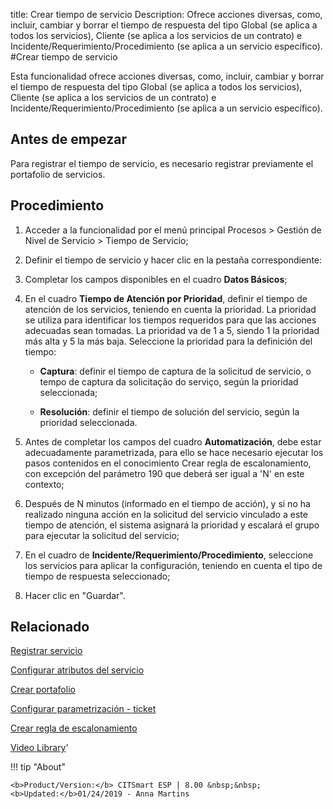title: Crear tiempo de servicio
Description: Ofrece acciones diversas, como, incluir, cambiar y borrar el tiempo de respuesta del tipo Global (se aplica a todos los servicios), Cliente (se aplica a los servicios de un contrato) e Incidente/Requerimiento/Procedimiento (se aplica a un servicio específico).
#Crear tiempo de servicio


Esta funcionalidad ofrece acciones diversas, como, incluir, cambiar y borrar el
tiempo de respuesta del tipo Global (se aplica a todos los servicios), Cliente
(se aplica a los servicios de un contrato) e
Incidente/Requerimiento/Procedimiento (se aplica a un servicio específico).

Antes de empezar
--------------------

Para registrar el tiempo de servicio, es necesario registrar previamente el
portafolio de servicios.

Procedimiento
-----------------

1.  Acceder a la funcionalidad por el menú principal Procesos \> Gestión de
    Nivel de Servicio \> Tiempo de Servicio;

2.  Definir el tiempo de servicio y hacer clic en la pestaña correspondiente:

3.  Completar los campos disponibles en el cuadro **Datos Básicos**;

4.  En el cuadro **Tiempo de Atención por Prioridad**, definir el tiempo de
    atención de los servicios, teniendo en cuenta la prioridad. La prioridad se
    utiliza para identificar los tiempos requeridos para que las acciones
    adecuadas sean tomadas. La prioridad va de 1 a 5, siendo 1 la prioridad más
    alta y 5 la más baja. Seleccione la prioridad para la definición del tiempo:

    -  **Captura**: definir el tiempo de captura de la solicitud de servicio, o
        tempo de captura da solicitação do serviço, según la prioridad seleccionada;

    -  **Resolución**: definir el tiempo de solución del servicio, según la
        prioridad seleccionada.

1.  Antes de completar los campos del cuadro **Automatización**, debe estar
    adecuadamente parametrizada, para ello se hace necesario ejecutar los pasos
    contenidos en el conocimiento Crear regla de escalonamiento, con excepción
    del parámetro 190 que deberá ser igual a 'N' en este contexto;

2.  Después de N minutos (informado en el tiempo de acción), y si no ha
    realizado ninguna acción en la solicitud del servicio vinculado a este
    tiempo de atención, el sistema asignará la prioridad y escalará el grupo
    para ejecutar la solicitud del servicio;

3.  En el cuadro de **Incidente/Requerimiento/Procedimiento**, seleccione los
    servicios para aplicar la configuración, teniendo en cuenta el tipo de
    tiempo de respuesta seleccionado;

4.  Hacer clic en "Guardar".


Relacionado
-------

[Registrar servicio](/es-es/citsmart-esp-8/processes/portfolio-and-catalog/use/register-a-service.html)

[Configurar atributos del servicio](/es-es/citsmart-esp-8/processes/portfolio-and-catalog/use/configure-services-attributes.html)

[Crear portafolio](/es-es/citsmart-esp-8/processes/portfolio-and-catalog/use/create-the-portfolio.html)

[Configurar parametrización - ticket](/es-es/citsmart-esp-8/platform-administration/parameters-list/configure-parametrization-ticket.html)

[Crear regla de escalonamiento](/es-es/citsmart-esp-8/processes/tickets/use/create-escalation-rule.html)


<i class='fa fa-youtube-play  fa-2x' style='color:#97ce17;vertical-align: middle;'> </i> [Video Library](https://www.youtube.com/playlist?list=PLB5qK2uzf2RO_W3fA7hiLL0qbrsk6GyV9)'

!!! tip "About"

    <b>Product/Version:</b> CITSmart ESP | 8.00 &nbsp;&nbsp;
    <b>Updated:</b>01/24/2019 - Anna Martins
